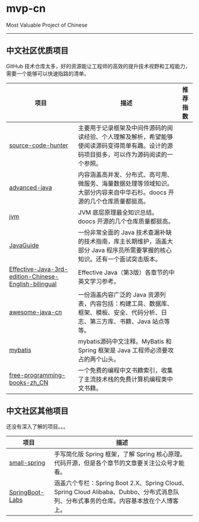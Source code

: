 # mvp-cn

Most Valuable Project of Chinese

---

## 中文社区优质项目

GitHub 技术仓库太多，好的资源能让工程师的高效的提升技术视野和工程能力，需要一个能够可以快速指路的清单。

| 项目                                                                                           | 描述                                                                                              | 推荐指数                                                                                                                            |
| --------------------------------------------------------------------------------------------- | ------------------------------------------------------------------------------------------------ | ------ |
| [source-code-hunter](https://github.com/doocs/source-code-hunter)                             | 主要用于记录框架及中间件源码的阅读经验、个人理解及解析，希望能够使阅读源码变得简单有趣。设计的源码项目挺多，可以作为源码阅读的一个参照。||
| [advanced-java](https://github.com/doocs/advanced-java)                                       | 内容涵盖高并发、分布式、高可用、微服务、海量数据处理等领域知识。大部分内容来自中华石杉。doocs 开源的几个仓库质量都挺高。||
| [jvm](https://github.com/doocs/jvm)                                                           | JVM 底层原理最全知识总结。doocs 开源的几个仓库质量都挺高。||
| [JavaGuide](https://github.com/Snailclimb/JavaGuide)                                          | 一份非常全面的 Java 技术查漏补缺的技术指南，库主长期维护，涵盖大部分 Java 程序员所需要掌握的核心知识。还有一个面试突击版本。||
| [Effective-Java-3rd-edition-Chinese-English-bilingual](https://github.com/clxering/Effective-Java-3rd-edition-Chinese-English-bilingual)  | Effective Java（第3版）各章节的中英文学习参考。||
| [awesome-java-cn](https://github.com/jobbole/awesome-java-cn)                                 | 一份涵盖内容广泛的 Java 资源列表，内容包括：构建工具、数据库、框架、模板、安全、代码分析、日志、第三方库、书籍、Java 站点等等。||
| [mybatis](https://github.com/tuguangquan/mybatis)                                             | mybatis源码中文注释。MyBatis 和 Spring 框架是 Java 工程师必须要攻占的两个山头。||
| [free-programming-books-zh_CN](https://github.com/justjavac/free-programming-books-zh_CN)     | 一个免费的编程中文书籍索引，收集了主流技术栈的免费计算机编程类中文书籍。||

## 中文社区其他项目

还没有深入了解的项目。。。

| 项目                                                                                           | 描述                                                                                                                                                                                                                   |
| --------------------------------------------------------------------------------------------- | ------------------------------------------------------------------------------------------------ |
| [small-spring](https://github.com/fuzhengwei/small-spring)                                    | 手写简化版 Spring 框架，了解 Spring 核心原理。代码开源，但是各个章节的文章要关注公众号才能看。|
| [SpringBoot-Labs](https://github.com/YunaiV/SpringBoot-Labs)                                  | 涵盖六个专栏：Spring Boot 2.X、Spring Cloud、Spring Cloud Alibaba、Dubbo、分布式消息队列、分布式事务的仓库。内容基本放在个人博客上。|















